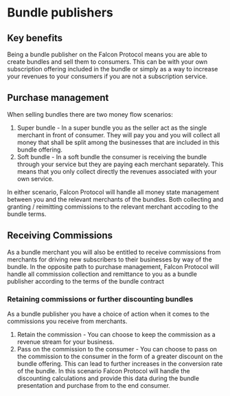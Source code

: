 # Bundle publishers

## Key benefits
Being a bundle publisher on the Falcon Protocol means you are able to create
bundles and sell them to consumers. This can be with your own subscription
offering included in the bundle or simply as a way to increase your revenues to
your consumers if you are not a subscription service.

## Purchase management
When selling bundles there are two money flow scenarios:
1. Super bundle - In a super bundle you as the seller act as the single merchant
   in front of consumer. They will pay you and you will collect all money that
   shall be split among the businesses that are included in this bundle
   offering.
2. Soft bundle - In a soft bundle the consumer is receiving the bundle through
   your service but they are paying each merchant separately. This means that
   you only collect directly the revenues associated with your own service.

In either scenario, Falcon Protocol will handle all money state management
between you and the relevant merchants of the bundles. Both collecting and
granting / reimitting commissions to the relevant merchant accoding to the
bundle terms.


## Receiving Commissions
As a bundle merchant you will also be entitled to receive commissions from
merchants for driving new subscribers to their businesses by way of the bundle.
In the opposite path to purchase management, Falcon Protocol will handle all
commission collection and remittance to you as a bundle publisher according to
the terms of the bundle contract

### Retaining commissions or further discounting bundles 
As a bundle publisher you have a choice of action when it comes to the
commissions you receive from merchants.
1. Retain the commission - You can choose to keep the commission as a revenue
   stream for your business.
2. Pass on the commission to the consumer - You can choose to pass on the
   commission to the consumer in the form of a greater discount on the bundle
   offering. This can lead to further increases in the conversion rate of the
   bundle. In this scenario Falcon Protocol will handle the discounting
   calculations and provide this data during the bundle presentation and
   purchase from to the end consumer.
